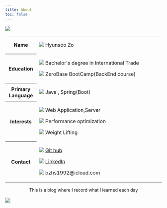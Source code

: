 ```yaml
---
title: About
toc: false
---
```

<div class="flex-box_wrap">
  <div class="img_char">
    <span><img src="https://i.imgur.com/tpr5jcv.png" /></span>
  </div>
  <table class="_type__01">
    <colgroup>
      <col style="width:20%;" />
      <col />
    </colgroup>
    <tbody>
      <tr>
        <th>Name</th>
        <td>
          <p>
            <img src="https://em-content.zobj.net/thumbs/240/apple/354/technologist-light-skin-tone_1f9d1-1f3fb-200d-1f4bb.png" />
            <span>Hyunsoo Zo</span>
          </p>
        </td>
      </tr>
      <tr>
        <th>Education</th>
        <td>
          <p>
            <img src="https://em-content.zobj.net/thumbs/240/apple/354/student-light-skin-tone_1f9d1-1f3fb-200d-1f393.png" />
            <span>Bachelor's degree in International Trade</span>
          </p>
          <p>
            <img src="https://em-content.zobj.net/thumbs/240/apple/354/tent_26fa.png" />
            <span>ZeroBase BootCamp(BackEnd course)</span>
          </p>
        </td>
      </tr>
      <tr>
        <th>Primary Language</th>
        <td>
          <p>
            <img src="https://em-content.zobj.net/thumbs/240/toss-face/342/regional-indicator-symbol-letter-j_1f1ef.png" />
            <span>Java , Spring(Boot)</span>
          </p>
        </td>
      </tr>
      <tr>
        <th>Interests</th>
        <td>
          <p>
            <img src="https://em-content.zobj.net/thumbs/240/microsoft/319/globe-with-meridians_1f310.png" />
            <span>Web Application,Server</span>
          </p>
          <p>
            <img src="https://em-content.zobj.net/thumbs/240/apple/354/high-voltage_26a1.png" />
            <span>Performance optimization</span>
          </p>
          <p>
            <img src="https://em-content.zobj.net/thumbs/240/apple/354/person-lifting-weights_1f3cb-fe0f.png" />
            <span>Weight Lifting</span>
          </p>
        </td>
      </tr>
      <tr>
        <th>Contact</th>
        <td>
          <p>
            <img src="https://velog.velcdn.com/images/augus-xury/post/a3c5cffd-1919-4976-a82d-62826a4f020c/GitHub-APK-MOD-Download-1.18.0.png" />
            <a href="https://github.com/HyunsooZo">Git hub</a>
          </p>
          <p>
            <img src="https://content.linkedin.com/content/dam/me/business/en-us/amp/brand-site/v2/bg/LI-Bug.svg.original.svg" />
            <a href="https://www.linkedin.com/in/hyunsoo-jo-605554186/?locale=en_US">LinkedIn</a>
          </p>
            <p>
            <img src="https://em-content.zobj.net/thumbs/240/twitter/348/envelope_2709-fe0f.png" />
             bzhs1992@icloud.com
          </p>
        </td>
      </tr>
    </tbody>
  </table>
</div>
<div>
<div style="text-align:center">This is a blog where I record what I learned each day
</div>

<br>


<img src="https://ghchart.rshah.org/0080ff/HyunsooZo"/>


